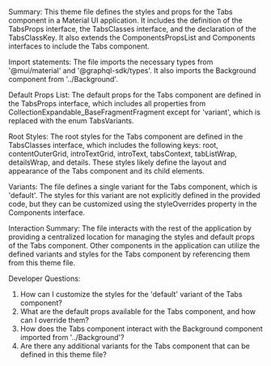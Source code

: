 Summary:
This theme file defines the styles and props for the Tabs component in a Material UI application. It includes the definition of the TabsProps interface, the TabsClasses interface, and the declaration of the TabsClassKey. It also extends the ComponentsPropsList and Components interfaces to include the Tabs component.

Import statements:
The file imports the necessary types from '@mui/material' and '@graphql-sdk/types'. It also imports the Background component from '../Background'.

Default Props List:
The default props for the Tabs component are defined in the TabsProps interface, which includes all properties from CollectionExpandable_BaseFragmentFragment except for 'variant', which is replaced with the enum TabsVariants.

Root Styles:
The root styles for the Tabs component are defined in the TabsClasses interface, which includes the following keys: root, contentOuterGrid, introTextGrid, introText, tabsContext, tabListWrap, detailsWrap, and details. These styles likely define the layout and appearance of the Tabs component and its child elements.

Variants:
The file defines a single variant for the Tabs component, which is 'default'. The styles for this variant are not explicitly defined in the provided code, but they can be customized using the styleOverrides property in the Components interface.

Interaction Summary:
The file interacts with the rest of the application by providing a centralized location for managing the styles and default props of the Tabs component. Other components in the application can utilize the defined variants and styles for the Tabs component by referencing them from this theme file.

Developer Questions:
1. How can I customize the styles for the 'default' variant of the Tabs component?
2. What are the default props available for the Tabs component, and how can I override them?
3. How does the Tabs component interact with the Background component imported from '../Background'?
4. Are there any additional variants for the Tabs component that can be defined in this theme file?